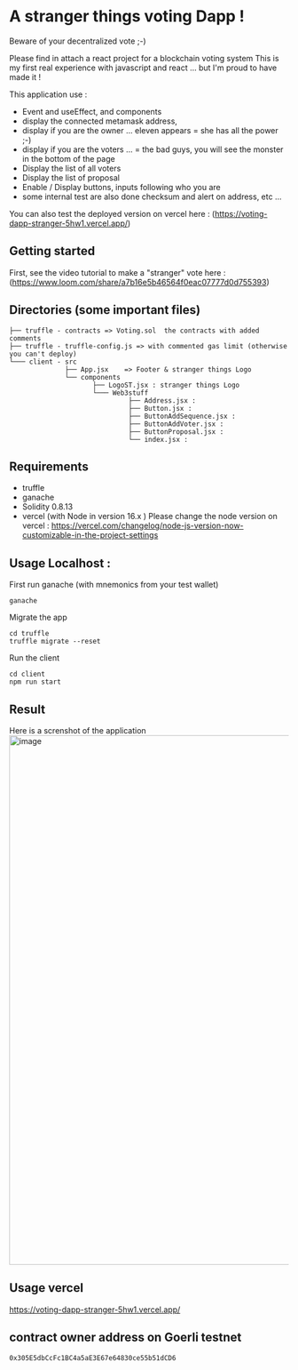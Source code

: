 # A stranger things voting Dapp !

Beware of your decentralized vote ;-)

Please find in attach a react project for a blockchain voting system 
This is my first real experience with javascript and react ... but I'm proud to have made it !

This application use : 
* Event and useEffect, and components 
* display the connected metamask address, 
* display if you are the owner ...  eleven appears = she has all the power ;-)
* display if you are the voters ... = the bad guys, you will see the monster in the bottom of the page 
* Display the list of all voters 
* Display the list of proposal 
* Enable / Display buttons, inputs following who you are
* some internal test are also done checksum and alert on address, etc ... 

You can also test the deployed version on vercel here : (https://voting-dapp-stranger-5hw1.vercel.app/)
## Getting started 

First, see the video tutorial to make a "stranger" vote here : (https://www.loom.com/share/a7b16e5b46564f0eac07777d0d755393)

## Directories (some important files)
```
├── truffle - contracts => Voting.sol  the contracts with added comments 
├── truffle - truffle-config.js => with commented gas limit (otherwise you can't deploy) 
└─── client - src 
              ├── App.jsx    => Footer & stranger things Logo 
              └── components 
                     ├── LogoST.jsx : stranger things Logo 
                     └─── Web3stuff
                              ├── Address.jsx : 
                              ├── Button.jsx : 
                              ├── ButtonAddSequence.jsx : 
                              ├── ButtonAddVoter.jsx : 
                              ├── ButtonProposal.jsx : 
                              └── index.jsx : 
```                              

## Requirements 

* truffle 
* ganache 
* Solidity 0.8.13
* vercel (with Node in version 16.x )
Please change the node version on vercel : 
https://vercel.com/changelog/node-js-version-now-customizable-in-the-project-settings


## Usage Localhost : 

First run ganache (with mnemonics from your test wallet)
```
ganache
```
Migrate the app 
```
cd truffle 
truffle migrate --reset
```
Run the client 
```
cd client
npm run start
```

## Result

Here is a screnshot of the application 
<img width="953" alt="image" src="https://user-images.githubusercontent.com/23697098/203336362-ce30b4fc-5d5f-410c-98b1-d8e278a029dd.png">


## Usage vercel 

https://voting-dapp-stranger-5hw1.vercel.app/

## contract owner address on Goerli testnet 
```
0x305E5dbCcFc1BC4a5aE3E67e64830ce55b51dCD6
```
